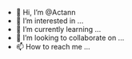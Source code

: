 - 👋 Hi, I’m @Actann
- 👀 I’m interested in ...
- 🌱 I’m currently learning ...
- 💞️ I’m looking to collaborate on ...
- 📫 How to reach me ...

<!---
Actann/Actann is a ✨ special ✨ repository because its `README.md` (this file) appears on your GitHub profile.
You can click the Preview link to take a look at your changes.
--->
